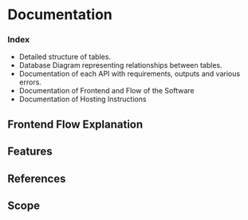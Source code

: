 # Documentation

### Index
- Detailed structure of tables.
- Database Diagram representing relationships between tables.
- Documentation of each API with requirements, outputs and various errors.
- Documentation of Frontend and Flow of the Software
- Documentation of Hosting Instructions

## Frontend Flow Explanation

## Features

## References

## Scope
